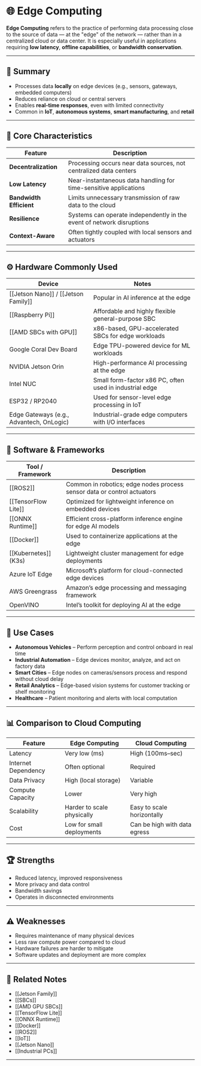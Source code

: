 # 🌐 Edge Computing

**Edge Computing** refers to the practice of performing data processing close to the source of data — at the "edge" of the network — rather than in a centralized cloud or data center. It is especially useful in applications requiring **low latency**, **offline capabilities**, or **bandwidth conservation**.

---

## 🧠 Summary

- Processes data **locally** on edge devices (e.g., sensors, gateways, embedded computers)
- Reduces reliance on cloud or central servers
- Enables **real-time responses**, even with limited connectivity
- Common in **IoT**, **autonomous systems**, **smart manufacturing**, and **retail**

---

## 🧭 Core Characteristics

| Feature                 | Description                                                                 |
|-------------------------|-----------------------------------------------------------------------------|
| **Decentralization**    | Processing occurs near data sources, not centralized data centers           |
| **Low Latency**         | Near-instantaneous data handling for time-sensitive applications            |
| **Bandwidth Efficient** | Limits unnecessary transmission of raw data to the cloud                    |
| **Resilience**          | Systems can operate independently in the event of network disruptions       |
| **Context-Aware**       | Often tightly coupled with local sensors and actuators                      |

---

## ⚙️ Hardware Commonly Used

| Device                          | Notes                                                  |
|----------------------------------|---------------------------------------------------------|
| [[Jetson Nano]] / [[Jetson Family]] | Popular in AI inference at the edge                     |
| [[Raspberry Pi]]               | Affordable and highly flexible general-purpose SBC       |
| [[AMD SBCs with GPU]]          | x86-based, GPU-accelerated SBCs for edge workloads       |
| Google Coral Dev Board         | Edge TPU-powered device for ML workloads                 |
| NVIDIA Jetson Orin             | High-performance AI processing at the edge               |
| Intel NUC                      | Small form-factor x86 PC, often used in industrial edge  |
| ESP32 / RP2040                 | Used for sensor-level edge processing in IoT             |
| Edge Gateways (e.g., Advantech, OnLogic) | Industrial-grade edge computers with I/O interfaces  |

---

## 🧰 Software & Frameworks

| Tool / Framework     | Description                                                                 |
|----------------------|-----------------------------------------------------------------------------|
| [[ROS2]]             | Common in robotics; edge nodes process sensor data or control actuators     |
| [[TensorFlow Lite]]  | Optimized for lightweight inference on embedded devices                     |
| [[ONNX Runtime]]     | Efficient cross-platform inference engine for edge AI models                |
| [[Docker]]           | Used to containerize applications at the edge                               |
| [[Kubernetes]] (K3s) | Lightweight cluster management for edge deployments                         |
| Azure IoT Edge       | Microsoft’s platform for cloud-connected edge devices                       |
| AWS Greengrass       | Amazon’s edge processing and messaging framework                            |
| OpenVINO             | Intel’s toolkit for deploying AI at the edge                                |

---

## 🚀 Use Cases

- **Autonomous Vehicles** – Perform perception and control onboard in real time  
- **Industrial Automation** – Edge devices monitor, analyze, and act on factory data  
- **Smart Cities** – Edge nodes on cameras/sensors process and respond without cloud delay  
- **Retail Analytics** – Edge-based vision systems for customer tracking or shelf monitoring  
- **Healthcare** – Patient monitoring and alerts with local computation  

---

## 📊 Comparison to Cloud Computing

| Feature               | Edge Computing                      | Cloud Computing                  |
|-----------------------|--------------------------------------|----------------------------------|
| Latency               | Very low (ms)                        | High (100ms–sec)                 |
| Internet Dependency   | Often optional                       | Required                         |
| Data Privacy          | High (local storage)                 | Variable                         |
| Compute Capacity      | Lower                                | Very high                        |
| Scalability           | Harder to scale physically           | Easy to scale horizontally       |
| Cost                  | Low for small deployments            | Can be high with data egress     |

---

## 🏆 Strengths

- Reduced latency, improved responsiveness
- More privacy and data control
- Bandwidth savings
- Operates in disconnected environments

---

## ⚠️ Weaknesses

- Requires maintenance of many physical devices
- Less raw compute power compared to cloud
- Hardware failures are harder to mitigate
- Software updates and deployment are more complex

---

## 🔗 Related Notes

- [[Jetson Family]]
- [[SBCs]]
- [[AMD GPU SBCs]]
- [[TensorFlow Lite]]
- [[ONNX Runtime]]
- [[Docker]]
- [[ROS2]]
- [[IoT]]
- [[Jetson Nano]]
- [[Industrial PCs]]

---
